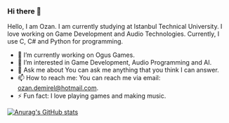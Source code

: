 ### Hi there 👋

Hello, I am Ozan. I am currently studying at Istanbul Technical University. I love working on Game Development and Audio Technologies. Currently, I use C, C# and Python for programming.
<!--
**demirelozan/demirelozan** is a ✨ _special_ ✨ repository because its `README.md` (this file) appears on your GitHub profile.
-->
- 🔭 I’m currently working on Ogus Games.
- 🌱 I’m interested in Game Development, Audio Programming and AI.
- 💬 Ask me about You can ask me anything that you think I can answer.
- 📫 How to reach me: You can reach me via email: ozan.demirel@hotmail.com.
- ⚡ Fun fact: I love playing games and making music.

[![Anurag's GitHub stats](https://github-readme-stats.vercel.app/api?username=demirelozan)](https://github.com/anuraghazra/github-readme-stats)
